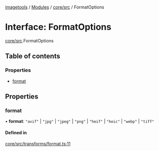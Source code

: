[imagetools](../README.md) / [Modules](../modules.md) / [core/src](../modules/core_src.md) / FormatOptions

# Interface: FormatOptions

[core/src](../modules/core_src.md).FormatOptions

## Table of contents

### Properties

- [format](core_src.FormatOptions.md#format)

## Properties

### format

• **format**: ``"avif"`` \| ``"jpg"`` \| ``"jpeg"`` \| ``"png"`` \| ``"heif"`` \| ``"heic"`` \| ``"webp"`` \| ``"tiff"``

#### Defined in

[core/src/transforms/format.ts:11](https://github.com/JonasKruckenberg/imagetools/blob/edbc774/packages/core/src/transforms/format.ts#L11)
